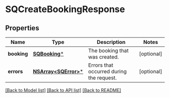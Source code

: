 # SQCreateBookingResponse

## Properties
Name | Type | Description | Notes
------------ | ------------- | ------------- | -------------
**booking** | [**SQBooking***](SQBooking.md) | The booking that was created. | [optional] 
**errors** | [**NSArray&lt;SQError&gt;***](SQError.md) | Errors that occurred during the request. | [optional] 

[[Back to Model list]](../README.md#documentation-for-models) [[Back to API list]](../README.md#documentation-for-api-endpoints) [[Back to README]](../README.md)


